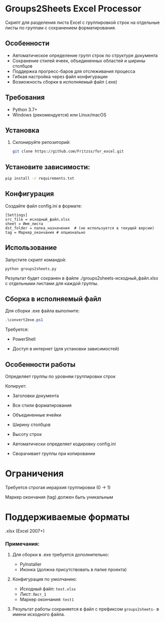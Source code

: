 # Groups2Sheets Excel Processor

Скрипт для разделения листа Excel с группировкой строк на отдельные листы по группам с сохранением форматирования.

## Особенности
- Автоматическое определение групп строк по структуре документа
- Сохранение стилей ячеек, объединенных областей и ширины столбцов
- Поддержка прогресс-баров для отслеживания процесса
- Гибкая настройка через файл конфигурации
- Возможность сборки в исполняемый файл (.exe)

## Требования
- Python 3.7+
- Windows (рекомендуется) или Linux/macOS

## Установка
1. Склонируйте репозиторий:
   ```bash
   git clone https://github.com/Fritzss/for_excel.git
   ```

## Установите зависимости:

```bash
pip install -r requirements.txt
```

## Конфигурация

Создайте файл config.ini в формате:

```
[Settings]
src_file = исходный_файл.xlsx
sheet = Имя_листа
dst_folder = папка_назначения  # (не используется в текущей версии)
tag = Маркер_окончания # опционально
```

## Использование

Запустите скрипт командой:

```shell
python groups2sheets.py
```

Результат будет сохранен в файле ./groups2sheets-исходный_файл.xlsx с отдельными листами для каждой группы.

## Сборка в исполняемый файл

Для сборки .exe файла выполните:

```powershell
.\convert2exe.ps1
```

Требуется:

* PowerShell

* Доступ в интернет (для установки зависимостей)

## Особенности работы

Определяет группы по уровням группировки строк

Копирует:

* Заголовки документа

* Все стили форматирования

* Объединенные ячейки

* Ширину столбцов

* Высоту строк

* Автоматически определяет кодировку config.ini

* Сворачивает группы при копировании

# Ограничения

Требуется строгая иерархия группировки (0 → 1)

Маркер окончания (tag) должен быть уникальным

# Поддерживаемые форматы

.xlsx (Excel 2007+)

### Примечания:

1. Для сборки в .exe требуется дополнительно:
   - PyInstaller
   - Иконка (должна присутствовать в папке проекта)
   
2. Конфигурация по умолчанию:
   - Исходный файл: `test.xlsx`
   - Лист: `Лист_1`
   - Маркер окончания: `test1`

3. Результат работы сохраняется в файл с префиксом `groups2sheets-` в имени исходного файла.
